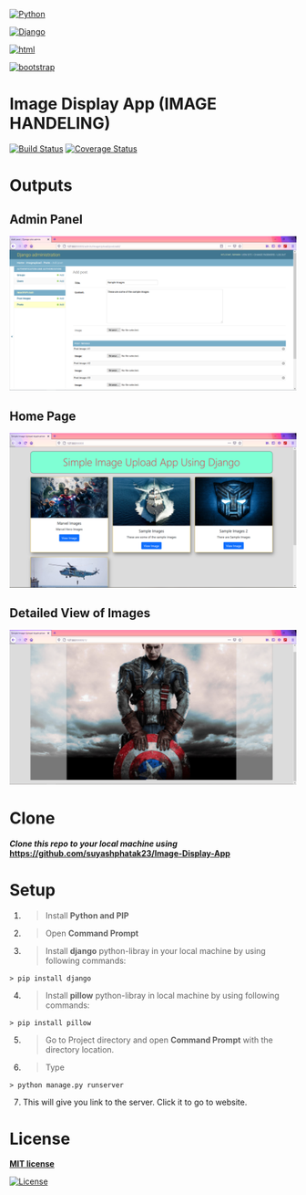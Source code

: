 <a href="https://www.python.org"><img src="https://www.python.org/static/community_logos/python-logo-master-v3-TM.png" title="Python" width="500px" height="200px" alt="Python"></a>

<a href="https://www.djangoproject.com"><img src="https://static.djangoproject.com/img/logos/django-logo-negative.png" title="Django" width="500px" height="200px" alt="Django"></a>

<a href="#"><img src="https://www.pngitem.com/pimgs/m/206-2069813_file-css-and-html-css-logo-svg-hd.png" title="html" width="300px" height="auto" alt="html"></a>

<a href="https://getbootstrap.com/"><img src="https://getbootstrap.com/docs/4.0/assets/brand/bootstrap-social-logo.png" title="bootstrap" width="300px" height="auto" alt="bootstrap"></a>

# Image Display App (IMAGE HANDELING)

[![Build Status](http://img.shields.io/travis/badges/badgerbadgerbadger.svg?style=flat-square)](https://travis-ci.org/badges/badgerbadgerbadger)
[![Coverage Status](http://img.shields.io/coveralls/badges/badgerbadgerbadger.svg?style=flat-square)](https://coveralls.io/r/badges/badgerbadgerbadger)

# Outputs

## Admin Panel
<img src="https://github.com/suyashphatak23/Image-Display-App/blob/main/outputs/AdminPanel.PNG" title="No Task" width="auto" height="auto" alt="No Task">

## Home Page
<img src="https://github.com/suyashphatak23/Image-Display-App/blob/main/outputs/HomePage.PNG" title="No Task" width="auto" height="auto" alt="No Task">

## Detailed View of Images
<img src="https://github.com/suyashphatak23/Image-Display-App/blob/main/outputs/CarouselView.PNG" title="No Task" width="auto" height="auto" alt="No Task">

# Clone

***Clone this repo to your local machine using*** **https://github.com/suyashphatak23/Image-Display-App**

# Setup

1. > Install **Python and PIP**
2. > Open **Command Prompt**
3. > Install **django** python-libray in your local machine by using following commands:

```shell
> pip install django
```

4. > Install **pillow** python-libray in local machine by using following commands:

```shell
> pip install pillow
```

5. > Go to Project directory and open **Command Prompt** with the directory location.

6. >Type
```shell
> python manage.py runserver
```

7. This will give you link to the server. Click it to go to website.

# License

**[MIT license](http://opensource.org/licenses/mit-license.php)**

[![License](http://img.shields.io/:license-mit-blue.svg?style=flat-square)](http://badges.mit-license.org)


